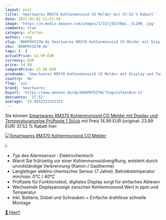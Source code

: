 ```yaml
---
layout: post
title: 'Smartwares RM370 Kohlenmonoxid CO Melder mit 37.52 % Rabatt'
date: 2021-02-02 11:51:54
image: 'https://m.media-amazon.com/images/I/31CjSOiVBpL._SL200_.jpg'
comments: true
category: ofertas
author: ring
slug: 'B00P0V5IYW-de Smartwares RM370 Kohlenmonoxid CO Melder mit Display und...'
sku: 'B00P0V5IYW-de'
tags: [  ]
actualPrice: 14.99 EUR
currency: EUR
price: 14.99
comparePrice: 23.99 EUR
prodname: 'Smartwares RM370 Kohlenmonoxid CO Melder mit Display und Temperaturanzeige  Prüftaste  1 Stück'
country: 'de'
flag: '🇩🇪'
brand: 'Smartwares'
buyurl: 'https://www.amazon.de/dp/B00P0V5IYW/?tag=tolees0ca-21'
descuento: '37.52'
average: '13.9933333333333'
---
```


Sie können [Smartwares RM370 Kohlenmonoxid CO Melder mit Display und Temperaturanzeige  Prüftaste  1 Stück](https://www.amazon.de/dp/B00P0V5IYW/?tag=tolees0ca-21) mit Preis 14.99 EUR (original: 23.99 EUR) 37.52 % Rabatt hier:

[![Smartwares RM370 Kohlenmonoxid CO Melder](https://m.media-amazon.com/images/I/31CjSOiVBpL._SL200_.jpg)](https://www.amazon.de/dp/B00P0V5IYW/?tag=tolees0ca-21)

ℹ️:

- Typ des Alarmsensor : Elektrochemisch
- Warnt Sie frühzeitig vor einer Kohlenmonoxidvergiftung, entsteht durch unvollständige Verbrennung (Kamin-/ Gastherme)
- Langlebiger elektro-chemischer Sensor (7 Jahre). Betriebstemperatur min/max: 0°C / 40°C
- Prüftaste für Funktionstest, digitales Display sorgt für einfaches Ablesen
- Wechselnde Displayanzeige zwischen Kohlenmonoxid Wert in ppm und Temperatur
- Inkl. Batterie, Dübel und Schrauben = Einfache drahtlose schnelle Montage

[🛒 Hier!!](https://www.amazon.de/dp/B00P0V5IYW/?tag=tolees0ca-21)
